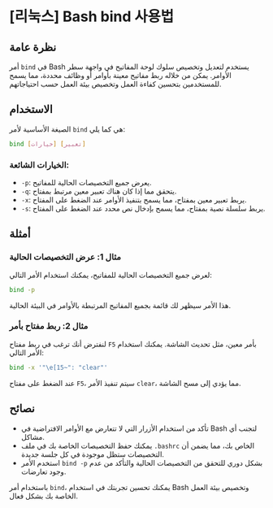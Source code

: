 # [리눅스] Bash bind 사용법

## نظرة عامة
أمر `bind` في Bash يستخدم لتعديل وتخصيص سلوك لوحة المفاتيح في واجهة سطر الأوامر. يمكن من خلاله ربط مفاتيح معينة بأوامر أو وظائف محددة، مما يسمح للمستخدمين بتحسين كفاءة العمل وتخصيص بيئة العمل حسب احتياجاتهم.

## الاستخدام
الصيغة الأساسية لأمر `bind` هي كما يلي:

```bash
bind [خيارات] [تعبير]
```

### الخيارات الشائعة:
- `-p`: يعرض جميع التخصيصات الحالية للمفاتيح.
- `-q`: يتحقق مما إذا كان هناك تعبير معين مرتبط بمفتاح.
- `-x`: يربط تعبير معين بمفتاح، مما يسمح بتنفيذ الأوامر عند الضغط على المفتاح.
- `-s`: يربط سلسلة نصية بمفتاح، مما يسمح بإدخال نص محدد عند الضغط على المفتاح.

## أمثلة
### مثال 1: عرض التخصيصات الحالية
لعرض جميع التخصيصات الحالية للمفاتيح، يمكنك استخدام الأمر التالي:

```bash
bind -p
```

هذا الأمر سيظهر لك قائمة بجميع المفاتيح المرتبطة بالأوامر في البيئة الحالية.

### مثال 2: ربط مفتاح بأمر
لنفترض أنك ترغب في ربط مفتاح `F5` بأمر معين، مثل تحديث الشاشة. يمكنك استخدام الأمر التالي:

```bash
bind -x '"\e[15~": "clear"'
```

عند الضغط على مفتاح `F5`، سيتم تنفيذ الأمر `clear`، مما يؤدي إلى مسح الشاشة.

## نصائح
- تأكد من استخدام الأزرار التي لا تتعارض مع الأوامر الافتراضية في Bash لتجنب أي مشاكل.
- يمكنك حفظ التخصيصات الخاصة بك في ملف `.bashrc` الخاص بك، مما يضمن أن التخصيصات ستظل موجودة في كل جلسة جديدة.
- استخدم الأمر `bind -p` بشكل دوري للتحقق من التخصيصات الحالية والتأكد من عدم وجود تعارضات.

باستخدام أمر `bind`، يمكنك تحسين تجربتك في استخدام Bash وتخصيص بيئة العمل الخاصة بك بشكل فعال.